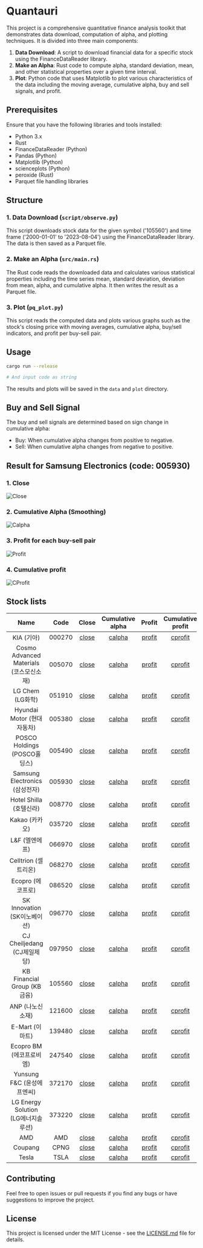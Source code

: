 # Quantauri

This project is a comprehensive quantitative finance analysis toolkit that demonstrates data download, computation of alpha, and plotting techniques. It is divided into three main components:

1. **Data Download**: A script to download financial data for a specific stock using the FinanceDataReader library.
2. **Make an Alpha**: Rust code to compute alpha, standard deviation, mean, and other statistical properties over a given time interval.
3. **Plot**: Python code that uses Matplotlib to plot various characteristics of the data including the moving average, cumulative alpha, buy and sell signals, and profit.

## Prerequisites

Ensure that you have the following libraries and tools installed:

- Python 3.x
- Rust
- FinanceDataReader (Python)
- Pandas (Python)
- Matplotlib (Python)
- scienceplots (Python)
- peroxide (Rust)
- Parquet file handling libraries

## Structure

### 1. Data Download (`script/observe.py`)

This script downloads stock data for the given symbol ('105560') and time frame ('2000-01-01' to '2023-08-04') using the FinanceDataReader library. The data is then saved as a Parquet file.

### 2. Make an Alpha (`src/main.rs`)

The Rust code reads the downloaded data and calculates various statistical properties including the time series mean, standard deviation, deviation from mean, alpha, and cumulative alpha. It then writes the result as a Parquet file.

### 3. Plot (`pq_plot.py`)

This script reads the computed data and plots various graphs such as the stock's closing price with moving averages, cumulative alpha, buy/sell indicators, and profit per buy-sell pair.

## Usage

```sh
cargo run --release

# And input code as string
```

The results and plots will be saved in the `data` and `plot` directory.

## Buy and Sell Signal

The buy and sell signals are determined based on sign change in cumulative alpha:
- Buy: When cumulative alpha changes from positive to negative.
- Sell: When cumulative alpha changes from negative to positive.

## Result for Samsung Electronics (code: 005930)

### 1. Close

![Close](./plot/005930/close.png)

### 2. Cumulative Alpha (Smoothing)

![Calpha](./plot/005930/calpha.png)

### 3. Profit for each buy-sell pair

![Profit](./plot/005930/profit.png)

### 4. Cumulative profit

![CProfit](./plot/005930/cprofit.png)

## Stock lists

Name | Code | Close | Cumulative alpha | Profit | Cumulative profit
:--: | :--: | :----: | :-------------: | :----: | :---------------:
KIA (기아) | 000270 | [close](./plot/000270/close.png) | [calpha](./plot/000270/calpha.png) | [profit](./plot/000270/profit.png) | [cprofit](./plot/000270/cprofit.png)
Cosmo Advanced Materials (코스모신소재) | 005070 | [close](./plot/005070/close.png) | [calpha](./plot/005070/calpha.png) | [profit](./plot/005070/profit.png) | [cprofit](./plot/005070/cprofit.png)
LG Chem (LG화학) | 051910 | [close](./plot/051910/close.png) | [calpha](./plot/051910/calpha.png) | [profit](./plot/051910/profit.png) | [cprofit](./plot/051910/cprofit.png)
Hyundai Motor (현대자동차) | 005380 | [close](./plot/005380/close.png) | [calpha](./plot/005380/calpha.png) | [profit](./plot/005380/profit.png) | [cprofit](./plot/005380/cprofit.png)
POSCO Holdings (POSCO홀딩스) | 005490 | [close](./plot/005490/close.png) | [calpha](./plot/005490/calpha.png) | [profit](./plot/005490/profit.png) | [cprofit](./plot/005490/cprofit.png)
Samsung Electronics (삼성전자) | 005930 | [close](./plot/005930/close.png) | [calpha](./plot/005930/calpha.png) | [profit](./plot/005930/profit.png) | [cprofit](./plot/005930/cprofit.png)
Hotel Shilla (호텔신라) | 008770 | [close](./plot/008770/close.png) | [calpha](./plot/008770/calpha.png) | [profit](./plot/008770/profit.png) | [cprofit](./plot/008770/cprofit.png)
Kakao (카카오) | 035720 | [close](./plot/035720/close.png) | [calpha](./plot/035720/calpha.png) | [profit](./plot/035720/profit.png) | [cprofit](./plot/035720/cprofit.png)
L&F (엘엔에프) | 066970 | [close](./plot/066970/close.png) | [calpha](./plot/066970/calpha.png) | [profit](./plot/066970/profit.png) | [cprofit](./plot/066970/cprofit.png)
Celltrion (셀트리온) | 068270 | [close](./plot/068270/close.png) | [calpha](./plot/068270/calpha.png) | [profit](./plot/068270/profit.png) | [cprofit](./plot/068270/cprofit.png)
Ecopro (에코프로) | 086520 | [close](./plot/086520/close.png) | [calpha](./plot/086520/calpha.png) | [profit](./plot/086520/profit.png) | [cprofit](./plot/086520/cprofit.png)
SK Innovation (SK이노베이션) | 096770 | [close](./plot/096770/close.png) | [calpha](./plot/096770/calpha.png) | [profit](./plot/096770/profit.png) | [cprofit](./plot/096770/cprofit.png)
CJ Cheiljedang (CJ제일제당) | 097950 | [close](./plot/097950/close.png) | [calpha](./plot/097950/calpha.png) | [profit](./plot/097950/profit.png) | [cprofit](./plot/097950/cprofit.png)
KB Financial Group (KB금융) | 105560 | [close](./plot/105560/close.png) | [calpha](./plot/105560/calpha.png) | [profit](./plot/105560/profit.png) | [cprofit](./plot/105560/cprofit.png)
ANP (나노신소재) | 121600 | [close](./plot/121600/close.png) | [calpha](./plot/121600/calpha.png) | [profit](./plot/121600/profit.png) | [cprofit](./plot/121600/cprofit.png)
E-Mart (이마트) | 139480 | [close](./plot/139480/close.png) | [calpha](./plot/139480/calpha.png) | [profit](./plot/139480/profit.png) | [cprofit](./plot/139480/cprofit.png)
Ecopro BM (에코프로비엠) | 247540 | [close](./plot/247540/close.png) | [calpha](./plot/247540/calpha.png) | [profit](./plot/247540/profit.png) | [cprofit](./plot/247540/cprofit.png)
Yunsung F&C (윤성에프엔씨) | 372170 | [close](./plot/372170/close.png) | [calpha](./plot/372170/calpha.png) | [profit](./plot/372170/profit.png) | [cprofit](./plot/372170/cprofit.png)
LG Energy Solution (LG에너지솔루션) | 373220 | [close](./plot/373220/close.png) | [calpha](./plot/373220/calpha.png) | [profit](./plot/373220/profit.png) | [cprofit](./plot/373220/cprofit.png)
AMD | AMD | [close](./plot/AMD/close.png) | [calpha](./plot/AMD/calpha.png) | [profit](./plot/AMD/profit.png) | [cprofit](./plot/AMD/cprofit.png)
Coupang | CPNG | [close](./plot/CPNG/close.png) | [calpha](./plot/CPNG/calpha.png) | [profit](./plot/CPNG/profit.png) | [cprofit](./plot/CPNG/cprofit.png)
Tesla | TSLA | [close](./plot/TSLA/close.png) | [calpha](./plot/TSLA/calpha.png) | [profit](./plot/TSLA/profit.png) | [cprofit](./plot/TSLA/cprofit.png)

## Contributing

Feel free to open issues or pull requests if you find any bugs or have suggestions to improve the project.

## License

This project is licensed under the MIT License - see the [LICENSE.md](LICENSE.md) file for details.
